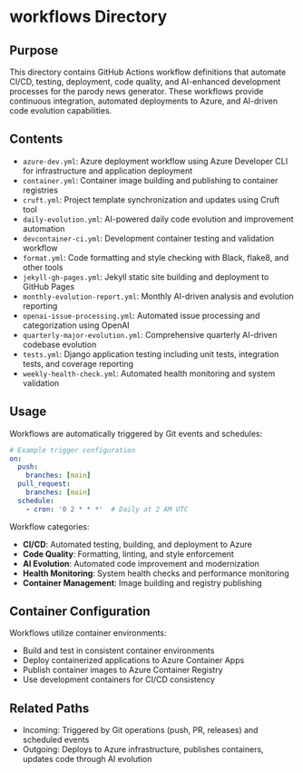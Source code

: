 
# workflows Directory

## Purpose
This directory contains GitHub Actions workflow definitions that automate CI/CD, testing, deployment, code quality, and AI-enhanced development processes for the parody news generator. These workflows provide continuous integration, automated deployments to Azure, and AI-driven code evolution capabilities.

## Contents
- `azure-dev.yml`: Azure deployment workflow using Azure Developer CLI for infrastructure and application deployment
- `container.yml`: Container image building and publishing to container registries
- `cruft.yml`: Project template synchronization and updates using Cruft tool
- `daily-evolution.yml`: AI-powered daily code evolution and improvement automation
- `devcontainer-ci.yml`: Development container testing and validation workflow
- `format.yml`: Code formatting and style checking with Black, flake8, and other tools
- `jekyll-gh-pages.yml`: Jekyll static site building and deployment to GitHub Pages
- `monthly-evolution-report.yml`: Monthly AI-driven analysis and evolution reporting
- `openai-issue-processing.yml`: Automated issue processing and categorization using OpenAI
- `quarterly-major-evolution.yml`: Comprehensive quarterly AI-driven codebase evolution
- `tests.yml`: Django application testing including unit tests, integration tests, and coverage reporting
- `weekly-health-check.yml`: Automated health monitoring and system validation

## Usage
Workflows are automatically triggered by Git events and schedules:

```yaml
# Example trigger configuration
on:
  push:
    branches: [main]
  pull_request:
    branches: [main]
  schedule:
    - cron: '0 2 * * *'  # Daily at 2 AM UTC
```

Workflow categories:
- **CI/CD**: Automated testing, building, and deployment to Azure
- **Code Quality**: Formatting, linting, and style enforcement
- **AI Evolution**: Automated code improvement and modernization
- **Health Monitoring**: System health checks and performance monitoring
- **Container Management**: Image building and registry publishing

## Container Configuration
Workflows utilize container environments:
- Build and test in consistent container environments
- Deploy containerized applications to Azure Container Apps
- Publish container images to Azure Container Registry
- Use development containers for CI/CD consistency

## Related Paths
- Incoming: Triggered by Git operations (push, PR, releases) and scheduled events
- Outgoing: Deploys to Azure infrastructure, publishes containers, updates code through AI evolution
